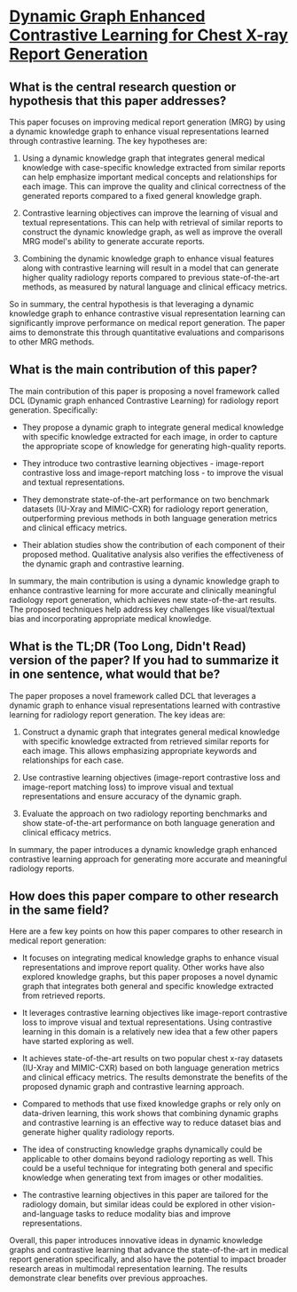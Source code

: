# [Dynamic Graph Enhanced Contrastive Learning for Chest X-ray Report   Generation](https://arxiv.org/abs/2303.10323)

## What is the central research question or hypothesis that this paper addresses?

 This paper focuses on improving medical report generation (MRG) by using a dynamic knowledge graph to enhance visual representations learned through contrastive learning. The key hypotheses are:

1. Using a dynamic knowledge graph that integrates general medical knowledge with case-specific knowledge extracted from similar reports can help emphasize important medical concepts and relationships for each image. This can improve the quality and clinical correctness of the generated reports compared to a fixed general knowledge graph. 

2. Contrastive learning objectives can improve the learning of visual and textual representations. This can help with retrieval of similar reports to construct the dynamic knowledge graph, as well as improve the overall MRG model's ability to generate accurate reports.

3. Combining the dynamic knowledge graph to enhance visual features along with contrastive learning will result in a model that can generate higher quality radiology reports compared to previous state-of-the-art methods, as measured by natural language and clinical efficacy metrics.

So in summary, the central hypothesis is that leveraging a dynamic knowledge graph to enhance contrastive visual representation learning can significantly improve performance on medical report generation. The paper aims to demonstrate this through quantitative evaluations and comparisons to other MRG methods.


## What is the main contribution of this paper?

 The main contribution of this paper is proposing a novel framework called DCL (Dynamic graph enhanced Contrastive Learning) for radiology report generation. Specifically:

- They propose a dynamic graph to integrate general medical knowledge with specific knowledge extracted for each image, in order to capture the appropriate scope of knowledge for generating high-quality reports. 

- They introduce two contrastive learning objectives - image-report contrastive loss and image-report matching loss - to improve the visual and textual representations.

- They demonstrate state-of-the-art performance on two benchmark datasets (IU-Xray and MIMIC-CXR) for radiology report generation, outperforming previous methods in both language generation metrics and clinical efficacy metrics. 

- Their ablation studies show the contribution of each component of their proposed method. Qualitative analysis also verifies the effectiveness of the dynamic graph and contrastive learning.

In summary, the main contribution is using a dynamic knowledge graph to enhance contrastive learning for more accurate and clinically meaningful radiology report generation, which achieves new state-of-the-art results. The proposed techniques help address key challenges like visual/textual bias and incorporating appropriate medical knowledge.


## What is the TL;DR (Too Long, Didn't Read) version of the paper? If you had to summarize it in one sentence, what would that be?

 The paper proposes a novel framework called DCL that leverages a dynamic graph to enhance visual representations learned with contrastive learning for radiology report generation. The key ideas are:

1) Construct a dynamic graph that integrates general medical knowledge with specific knowledge extracted from retrieved similar reports for each image. This allows emphasizing appropriate keywords and relationships for each case. 

2) Use contrastive learning objectives (image-report contrastive loss and image-report matching loss) to improve visual and textual representations and ensure accuracy of the dynamic graph.

3) Evaluate the approach on two radiology reporting benchmarks and show state-of-the-art performance on both language generation and clinical efficacy metrics.

In summary, the paper introduces a dynamic knowledge graph enhanced contrastive learning approach for generating more accurate and meaningful radiology reports.


## How does this paper compare to other research in the same field?

 Here are a few key points on how this paper compares to other research in medical report generation:

- It focuses on integrating medical knowledge graphs to enhance visual representations and improve report quality. Other works have also explored knowledge graphs, but this paper proposes a novel dynamic graph that integrates both general and specific knowledge extracted from retrieved reports. 

- It leverages contrastive learning objectives like image-report contrastive loss to improve visual and textual representations. Using contrastive learning in this domain is a relatively new idea that a few other papers have started exploring as well.

- It achieves state-of-the-art results on two popular chest x-ray datasets (IU-Xray and MIMIC-CXR) based on both language generation metrics and clinical efficacy metrics. The results demonstrate the benefits of the proposed dynamic graph and contrastive learning approach.

- Compared to methods that use fixed knowledge graphs or rely only on data-driven learning, this work shows that combining dynamic graphs and contrastive learning is an effective way to reduce dataset bias and generate higher quality radiology reports.

- The idea of constructing knowledge graphs dynamically could be applicable to other domains beyond radiology reporting as well. This could be a useful technique for integrating both general and specific knowledge when generating text from images or other modalities.

- The contrastive learning objectives in this paper are tailored for the radiology domain, but similar ideas could be explored in other vision-and-language tasks to reduce modality bias and improve representations.

Overall, this paper introduces innovative ideas in dynamic knowledge graphs and contrastive learning that advance the state-of-the-art in medical report generation specifically, and also have the potential to impact broader research areas in multimodal representation learning. The results demonstrate clear benefits over previous approaches.
